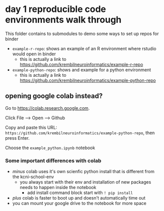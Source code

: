 # day 1 reproducible code environments walk through

This folder contains to submodules to demo some ways to set up repos for binder

- `example-r-repo`: shows an example of an R environment where rstudio would open in binder
  - this is actually a link to https://github.com/krembilneuroinformatics/example-r-repo
- `example-python-repo`: shows and example for a python environment
  - this is actually a link to https://github.com/krembilneuroinformatics/example-python-repo

## opening google colab instead?

Go to https://colab.research.google.com.

Click File --> Open --> Github

Copy and paste this URL: `https://github.com/krembilneuroinformatics/example-python-repo`, then press Enter.

Choose the `example_python.ipynb` notebook

### Some important differences with colab

- *minus* colab uses it's own scienfic python install that is different from the kcni-school-env
  - you always start with their env and installation of new packages needs to happen inside the notebook
    - add install command block start with  `! pip install`
- *plus* colab is faster to boot up and doesn't automatically time out
- you can mount your google drive to the notebook for more space
